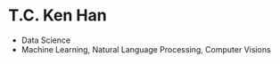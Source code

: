 # T.C. Ken Han

- Data Science
- Machine Learning, Natural Language Processing, Computer Visions



